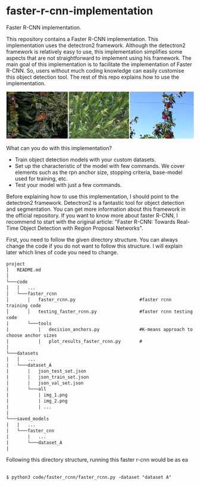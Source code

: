 # faster-r-cnn-implementation
Faster R-CNN implementation.

This repository contains a Faster R-CNN implementation. This implementation uses the detectron2 framework. Although the detectron2 framework is relatively easy to use, this implementation simplifies some aspects that are not straightforward to implement using his framework. The main goal of this implementation is to facilitate the implementation of Faster R-CNN. So, users without much coding knowledge can easily customise this object detection tool. The rest of this repo explains how to use the implementation.

<p class="aligncenter">
<img src="https://github.com/adrianxsalazar/faster-r-cnn-implementation/blob/master/readme_images/detection_sample.png" alt="detection sample">
</p>


What can you do with this implementation?
<ul>
 <li>Train object detection models with your custom datasets.</li>
 <li>Set up the characteristic of the model with few commands. We cover elements such as the rpn anchor size, stopping criteria, base-model used for training, etc.</li>
 <li>Test your model with just a few commands.</li>
</ul>

Before explaining how to use this implementation, I should point to the detectron2 framework. Detectron2 is a fantastic tool for object detection and segmentation.  You can get more information about this framework in the official repository. If you want to know more about faster R-CNN, I recommend to start with the original article: "Faster R-CNN: Towards Real-Time Object Detection with Region Proposal Networks".


First, you need to follow the given directory structure. You can always change the code if you do not want to follow this structure. I will explain later which lines of code you need to change.


```
project
│   README.md    
│
└───code   
│   │   ...
│   └───faster_rcnn
│       │   faster_rcnn.py                        #faster rcnn training code
│       │   testing_faster_rcnn.py                #faster rcnn testing code
|       └───tools
|           |   decision_anchors.py               #K-means approach to choose anchor sizes
|           |   plot_results_faster_rcnn.py       #
│   
└───datasets
|   │   ...
|   └───dataset_A
|       |   json_test_set.json
|       |   json_train_set.json
|       |   json_val_set.json
|       └───all
|           | img_1.png
|           | img_2.png
|           | ...
|   
└───saved_models
|   |   ...
|   └───faster_cnn
|       |   ...
|       └───dataset_A
|       
```


Following this directory structure, running this faster r-cnn would be as ea

```

$ python3 code/faster_rcnn/faster_rcnn.py -dataset "dataset A"

```
